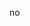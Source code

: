 no

<!---
worldofrice/worldofrice is a ✨ special ✨ repository because its `README.md` (this file) appears on your GitHub profile.
You can click the Preview link to take a look at your changes.
--->

